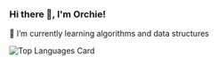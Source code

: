 ### Hi there 👋, I'm Orchie!

🌱 I’m currently learning algorithms and data structures

![Top Languages Card](https://github-readme-stats.vercel.app/api/top-langs/?username=orsolyalukacs&langs_count=8&hide=jupyternotebook&layout=compact)

